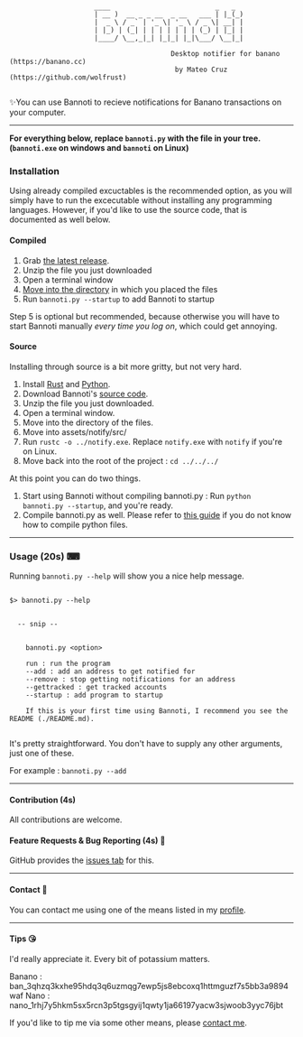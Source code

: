 ```

                     ____                          _   _
                     | __ )  __ _ _ __  _ __   ___ | |_(_)
                     |  _ \ / _` | '_ \| '_ \ / _ \| __| |
                     | |_) | (_| | | | | | | | (_) | |_| |
                     |____/ \__,_|_| |_|_| |_|\___/ \__|_|

                                        Desktop notifier for banano (https://banano.cc)
                                         by Mateo Cruz  (https://github.com/wolfrust)


```


✨You can use Bannoti to recieve notifications for Banano transactions on your computer. 


---


**For everything below, replace `bannoti.py` with the file in your tree. (`bannoti.exe` on windows and `bannoti` on Linux)**


### Installation

Using already compiled excuctables is the recommended option, as you will simply have to run the excecutable without installing any programming languages. 
However, if you'd like to use the source code, that is documented as well below.

#### Compiled 


1. Grab [the latest release](https://github.com/wolfrust/bannoti/releases/latest).
2. Unzip the file you just downloaded
3. Open a terminal window
4. [Move into the directory](https://help.ubuntu.com/community/UsingTheTerminal) in which you placed the files
5. Run ```bannoti.py --startup``` to add Bannoti to startup

Step 5 is optional but recommended, because otherwise you will have to start Bannoti manually *every time you log on*, which could get annoying.


#### Source

Installing through source is a bit more gritty, but not very hard. 

1. Install [Rust](https://rust-lang.org) and [Python](https://python.org). 
2. Download Bannoti's [source code](https://github.com/wolfrust/bannoti/releases/latest). 
3. Unzip the file you just downloaded.
4. Open a terminal window.
5. Move into the directory of the files.
6. Move into assets/notify/src/
7. Run `rustc -o ../notify.exe`. Replace `notify.exe` with `notify` if you're on Linux.
8. Move back into the root of the project : `cd ../../../`

At this point you can do two things.
1. Start using Bannoti without compiling bannoti.py : Run `python bannoti.py --startup`, and you're ready.
2. Compile bannoti.py as well. Please refer to [this guide](https://datatofish.com/executable-pyinstaller/) if you do not know how to compile python files.

---

### Usage (20s) ⌨

Running ``` bannoti.py --help ``` will show you a nice help message.

```

$> bannoti.py --help


  -- snip --


    bannoti.py <option>

    run : run the program
    --add : add an address to get notified for
    --remove : stop getting notifications for an address
    --gettracked : get tracked accounts
    --startup : add program to startup

    If this is your first time using Bannoti, I recommend you see the README (./README.md).


```

It's pretty straightforward. You don't have to supply any other arguments, just one of these.

For example : `bannoti.py --add`


---

#### Contribution (4s)

All contributions are welcome.


#### Feature Requests & Bug Reporting (4s) 🐞

GitHub provides the [issues tab](https://github.com/wolfrust/bannoti/issues) for this. 

---

#### Contact 📱

You can contact me using one of the means listed in my [profile](https://github.com/wolfrust/wolfrust/README.md#reach-me).

---

#### Tips 😘

I'd really appreciate it. Every bit of potassium matters.

Banano : ban_3qhzq3kxhe95hdq3q6uzmqg7ewp5js8ebcoxq1httmguzf7s5bb3a9894waf
Nano : nano_1rhj7y5hkm5sx5rcn3p5tgsgyij1qwty1ja66197yacw3sjwoob3yyc76jbt

If you'd like to tip me via some other means, please [contact me](https://github.com/wolfrust/wolfrust/#reach-me).
